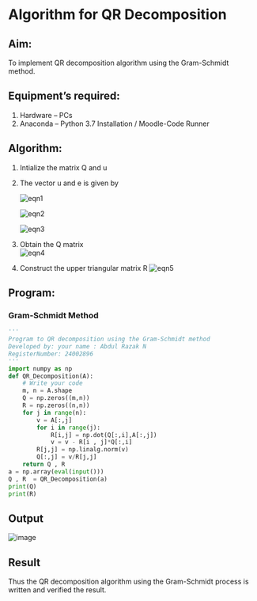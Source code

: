 # Algorithm for QR Decomposition
## Aim:
To implement QR decomposition algorithm using the Gram-Schmidt method.
## Equipment’s required:
1.	Hardware – PCs
2.	Anaconda – Python 3.7 Installation / Moodle-Code Runner
## Algorithm:
1.	Intialize the matrix Q and u
2.	The vector u and e is given by

    ![eqn1](./ex4.jpg)

    ![eqn2](./ex6.jpg)

    ![eqn3](./ex3.jpg)

3.	Obtain the Q matrix   
    ![eqn4](./ex1.jpg)
4.	Construct the upper triangular matrix R
    ![eqn5](./ex2.jpg)



## Program:
### Gram-Schmidt Method
```python
''' 
Program to QR decomposition using the Gram-Schmidt method
Developed by: your name : Abdul Razak N 
RegisterNumber: 24002896
'''
import numpy as np
def QR_Decomposition(A):
    # Write your code 
    m, n = A.shape 
    Q = np.zeros((m,n))
    R = np.zeros((n,n))
    for j in range(n):
        v = A[:,j]
        for i in range(j):
            R[i,j] = np.dot(Q[:,i],A[:,j])
            v = v - R[i , j]*Q[:,i]
        R[j,j] = np.linalg.norm(v)
        Q[:,j] = v/R[j,j]
    return Q , R
a = np.array(eval(input()))
Q , R  = QR_Decomposition(a)
print(Q)
print(R)
```

## Output
![image](https://github.com/user-attachments/assets/7ce5af34-0a1f-4809-8490-a035f1c3e234)


## Result
Thus the QR decomposition algorithm using the Gram-Schmidt process is written and verified the result.
